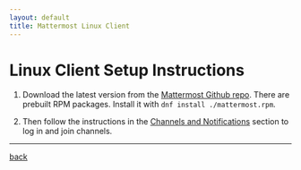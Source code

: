 ```yaml
---
layout: default
title: Mattermost Linux Client
---
```


# Linux Client Setup Instructions

1. Download the latest version from the [Mattermost Github repo](https://github.com/mattermost/desktop/releases/latest). There are prebuilt RPM packages. Install it with ```dnf install ./mattermost.rpm```.

2. Then follow the instructions in the [Channels and Notifications](channels_notifications.md) section to log in and join channels.

---

[back](./)
